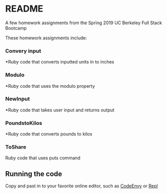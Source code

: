 # README

A few homework assignments from the Spring 2019 UC Berkeley Full Stack Bootcamp

These homework assignments include:

### Convery input

*Ruby code that converts inputted units in to inches

### Modulo

*Ruby code that uses the modulo property

### NewInput

*Ruby code that takes user input and returns output

### PoundstoKilos

*Ruby code that converts pounds to kilos

### ToShare

Ruby code that uses puts command

## Running the code

Copy and past in to your favorite online editor, such as [CodeEnvy](https://codenvy.io/) or [Repl](https://repl.it/)
